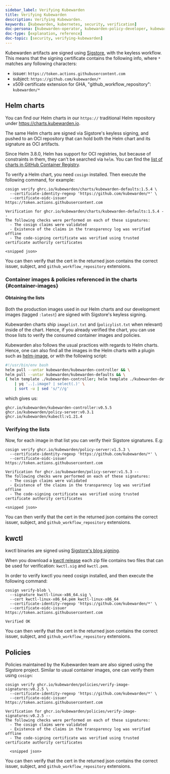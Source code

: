 ```yaml
---
sidebar_label: Verifying Kubewarden
title: Verifying Kubewarden
description: Verifying Kubewarden.
keywords: [kubewarden, kubernetes, security, verification]
doc-persona: [kubewarden-operator, kubewarden-policy-developer, kubewarden-integrator]
doc-type: [explanation, reference]
doc-topic: [security, verifying-kubewarden]
---
```


Kubewarden artifacts are signed using [Sigstore](https://docs.sigstore.dev),
with the keyless workflow. This means that the signing certificate contains the
following info, where `*` matches any following characters:
- issuer: `https://token.actions.githubusercontent.com`
- subject: `https://github.com/kubewarden/*`
- x509 certificate extension for GHA, "github_workflow_repository": `kubewarden/*`

## Helm charts

You can find our Helm charts in our `https://` traditional Helm repository under
https://charts.kubewarden.io.

The same Helm charts are signed via Sigstore's keyless signing, and pushed to an
OCI repository that can hold both the Helm chart and its signature as OCI
artifacts.

Since Helm 3.8.0, Helm has support for OCI registries, but because of
constraints in them, they can't be searched via `helm`. You can find the
[list of charts in GitHub Container Registry](https://github.com/orgs/kubewarden/packages?tab=packages&q=charts).

To verify a Helm chart, you need `cosign` installed. Then execute the following
command, for example:

```
cosign verify ghrc.io/kubewarden/charts/kubewarden-defaults:1.5.4 \
  --certificate-identity-regexp 'https://github.com/kubewarden/*' \
  --certificate-oidc-issuer https://token.actions.githubusercontent.com

Verification for ghcr.io/kubewarden/charts/kubewarden-defaults:1.5.4 --
The following checks were performed on each of these signatures:
  - The cosign claims were validated
  - Existence of the claims in the transparency log was verified offline
  - The code-signing certificate was verified using trusted certificate authority certificates

<snipped json>
```

You can then verify that the cert in the returned json contains the correct
issuer, subject, and `github_workflow_repository` extensions.

### Container images & policies referenced in the charts {#container-images}

#### Obtaining the lists

Both the production images used in our Helm charts and our development images
(tagged `:latest`) are signed with Sigstore's keyless signing.

Kubewarden charts ship `imagelist.txt` and (`policylist.txt` when relevant) inside
of the chart. Hence, if you already verified the chart, you can use those lists
to verify the consumed container images and policies.

Kubewarden also follows the usual practices with regards to Helm charts. Hence, one
can also find all the images in the Helm charts with a plugin such as
[helm-image](https://github.com/cvila84/helm-image), or with the following script:

```bash
#!/usr/bin/env bash
helm pull --untar kubewarden/kubewarden-controller && \
helm pull --untar kubewarden/kubewarden-defaults && \
{ helm template ./kubewarden-controller; helm template ./kubewarden-defaults } \
    | yq '..|.image? | select(.)' \
    | sort -u | sed 's/"//g'
```

which gives us:
```
ghcr.io/kubewarden/kubewarden-controller:v0.5.5
ghcr.io/kubewarden/policy-server:v0.3.1
ghcr.io/kubewarden/kubectl:v1.21.4
```

### Verifying the lists

Now, for each image in that list you can verify their Sigstore signatures. E.g:
```
cosign verify ghcr.io/kubewarden/policy-server:v1.5.3 \
  --certificate-identity-regexp 'https://github.com/kubewarden/*' \
  --certificate-oidc-issuer https://token.actions.githubusercontent.com

Verification for ghcr.io/kubewarden/policy-server:v1.5.3 --
The following checks were performed on each of these signatures:
  - The cosign claims were validated
  - Existence of the claims in the transparency log was verified offline
  - The code-signing certificate was verified using trusted certificate authority certificates

<snipped json>
```

You can then verify that the cert in the returned json contains the correct
issuer, subject, and `github_workflow_repository` extensions.


## kwctl

kwctl binaries are signed using [Sigstore's blog signing](https://docs.sigstore.dev/cosign/signing/signing_with_blobs/).

When you download a [kwctl
release](https://github.com/kubewarden/kwctl/releases/) each zip file contains
two files that can be used for verification: `kwctl.sig` and `kwctl.pem`.

In order to verify kwctl you need cosign installed, and then execute the
following command:

```
cosign verify-blob \
  --signature kwctl-linux-x86_64.sig \
  --cert kwctl-linux-x86_64.pem kwctl-linux-x86_64 
  --certificate-identity-regexp 'https://github.com/kubewarden/*' \
  --certificate-oidc-issuer https://token.actions.githubusercontent.com

Verified OK
```

You can then verify that the cert in the returned json contains the correct
issuer, subject, and `github_workflow_repository` extensions.

## Policies

Policies maintained by the Kubewarden team are also signed using the Sigstore project. Similar to
usual container images, one can verify them using `cosign`:
```
cosign verify ghcr.io/kubewarden/policies/verify-image-signatures:v0.2.5 \
  --certificate-identity-regexp 'https://github.com/kubewarden/*' \
  --certificate-oidc-issuer https://token.actions.githubusercontent.com

Verification for ghcr.io/kubewarden/policies/verify-image-signatures:v0.2.5 --
The following checks were performed on each of these signatures:
  - The cosign claims were validated
  - Existence of the claims in the transparency log was verified offline
  - The code-signing certificate was verified using trusted certificate authority certificates

  <snipped json>
```

You can then verify that the cert in the returned json contains the correct
issuer, subject, and `github_workflow_repository` extensions.
